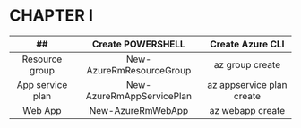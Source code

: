 # CHAPTER I

|            ##            | Create POWERSHELL               | Create Azure CLI                |
|:------------------------:|:-------------------------------:|:-------------------------------:|
|      Resource group      | New-AzureRmResourceGroup        | az group create                 |
|     App service plan     | New-AzureRmAppServicePlan       | az appservice plan create       |
|         Web App          | New-AzureRmWebApp               | az webapp create                |
